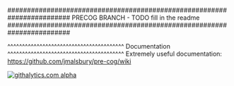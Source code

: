 ########################################################################
PRECOG BRANCH - TODO fill in the readme
########################################################################

^^^^^^^^^^^^^^^^^^^^^^^^^^^^^^^^^^^^^^^^
Documentation
^^^^^^^^^^^^^^^^^^^^^^^^^^^^^^^^^^^^^^^^
Extremely useful documentation:
https://github.com/jmalsbury/pre-cog/wiki



[![githalytics.com alpha](https://cruel-carlota.pagodabox.com/43e73a02bce8c3bd93d05ada8d00d1eb "githalytics.com")](http://githalytics.com/jmalsbury/pre-cog)
